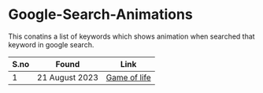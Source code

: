 # Google-Search-Animations
This conatins a list of keywords which shows animation when searched that keyword in google search.


| S.no |       Found       |                  Link                    |
|------|-------------------|------------------------------------------|
| 1    | 21 August 2023    |  [Game of life](https://t.ly/REJ26)     |
